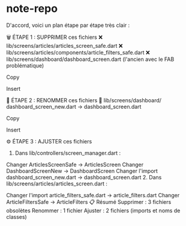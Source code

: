# note-repo


D'accord, voici un plan étape par étape très clair :

🗑️ ÉTAPE 1 : SUPPRIMER ces fichiers
❌ lib/screens/articles/articles_screen_safe.dart
❌ lib/screens/articles/components/article_filters_safe.dart
❌ lib/screens/dashboard/dashboard_screen.dart (l'ancien avec le FAB problématique)

Copy

Insert

📝 ÉTAPE 2 : RENOMMER ces fichiers
📁 lib/screens/dashboard/
dashboard_screen_new.dart → dashboard_screen.dart

Copy

Insert

⚙️ ÉTAPE 3 : AJUSTER ces fichiers
1. Dans lib/controllers/screen_manager.dart :

Changer ArticlesScreenSafe → ArticlesScreen
Changer DashboardScreenNew → DashboardScreen
Changer l'import dashboard_screen_new.dart → dashboard_screen.dart
2. Dans lib/screens/articles/articles_screen.dart :

Changer l'import article_filters_safe.dart → article_filters.dart
Changer ArticleFiltersSafe → ArticleFilters
📋 Résumé
Supprimer : 3 fichiers obsolètes
Renommer : 1 fichier
Ajuster : 2 fichiers (imports et noms de classes)
